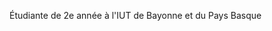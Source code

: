 Étudiante de 2e année à l'IUT de Bayonne et du Pays Basque

<!---
Manon-KP/Manon-KP is a ✨ special ✨ repository because its `README.md` (this file) appears on your GitHub profile.
You can click the Preview link to take a look at your changes.
--->
